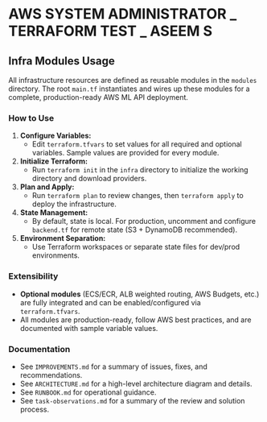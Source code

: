 # AWS SYSTEM ADMINISTRATOR _ TERRAFORM TEST _ ASEEM S

## Infra Modules Usage

All infrastructure resources are defined as reusable modules in the `modules` directory. The root `main.tf` instantiates and wires up these modules for a complete, production-ready AWS ML API deployment.

### How to Use

1. **Configure Variables:**
   - Edit `terraform.tfvars` to set values for all required and optional variables. Sample values are provided for every module.
2. **Initialize Terraform:**
   - Run `terraform init` in the `infra` directory to initialize the working directory and download providers.
3. **Plan and Apply:**
   - Run `terraform plan` to review changes, then `terraform apply` to deploy the infrastructure.
4. **State Management:**
   - By default, state is local. For production, uncomment and configure `backend.tf` for remote state (S3 + DynamoDB recommended).
5. **Environment Separation:**
   - Use Terraform workspaces or separate state files for dev/prod environments.

### Extensibility

- **Optional modules** (ECS/ECR, ALB weighted routing, AWS Budgets, etc.) are fully integrated and can be enabled/configured via `terraform.tfvars`.
- All modules are production-ready, follow AWS best practices, and are documented with sample variable values.

### Documentation

- See `IMPROVEMENTS.md` for a summary of issues, fixes, and recommendations.
- See `ARCHITECTURE.md` for a high-level architecture diagram and details.
- See `RUNBOOK.md` for operational guidance.
- See `task-observations.md` for a summary of the review and solution process.

